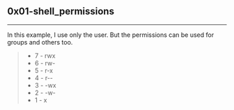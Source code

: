 ## 0x01-shell_permissions
___
In this example, I use only the user. But the permissions can be used for groups and others too.

> * 7 - rwx
> * 6 - rw-
> * 5 - r-x
> * 4 - r--
> * 3 - -wx
> * 2 - -w-
> * 1 - x
